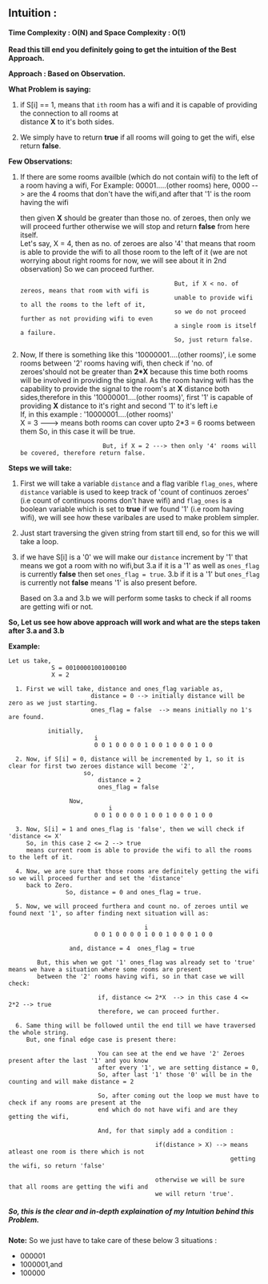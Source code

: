 ## Intuition :
**Time Complexity : O(N)  and Space Complexity : O(1)**<br><br>
**Read this till end you definitely going to get the intuition of the Best Approach.**

**Approach : Based on Observation.**

**What Problem is saying:**
1. if S[i] == 1, means that ```ith``` room has a wifi and it is capable of providing the connection to all rooms at<br>
distance **X** to it's both sides.

2. We simply have to return **true** if all rooms will going to get the wifi, else return **false**.

**Few Observations:**
1. If there are some rooms availble (which do not contain wifi) to the left of a room having a wifi,
                                       For Example: 
                                                       00001.....(other rooms)
                                       here, 0000 --> are the 4 rooms that don't have the wifi,and
                                       after that '1' is the room having the wifi

   then given **X** should be greater than those no. of zeroes, then only we will proceed further otherwise we will stop and return
   **false** from here itself.           
                                      Let's say,
                                                  X = 4, then as no. of zeroes are also '4' that means 
                                                  that room is able to provide the wifi to all those 
                                                  room to the left of it (we are not worrying about right
                                                  rooms for now, we will see about it in 2nd observation)
                                                  So we can proceed further.
                                                  
                                                  But, if X < no. of zereos, means that room with wifi is 
                                                  unable to provide wifi to all the rooms to the left of it,
                                                  so we do not proceed further as not providing wifi to even 
                                                  a single room is itself a failure.
                                                  So, just return false.

 2. Now, If there is something like this '10000001....(other rooms)', i.e some rooms between '2' rooms having wifi, then
    check if 'no. of zeroes'should not be greater than **2*X** because this time both rooms will be involved in providing
    the signal.
    As the room having wifi has the capability to provide the signal to the room's at **X** distance both sides,therefore
    in this '10000001....(other rooms)', first '1' is capable of providing **X** distance to it's right and second '1' to
    it's left i.e  
                   If, in this example : '10000001....(other rooms)'   
                               X = 3 ---> means both rooms can cover upto 2*3 = 6 rooms between them 
                               So, in this case it will be true.

                               But, if X = 2 ---> then only '4' rooms will be covered, therefore return false.          
                                      
**Steps we will take:**
1. First we will take a variable ```distance``` and a flag varible ```flag_ones```, where ```distance``` variable is used to keep track 
   of 'count of continuos zeroes' (i.e count of continuos rooms don't have wifi) and ```flag_ones``` is a boolean variable which is set
   to **true** if we found '1' (i.e room having wifi), we will see how these varibales are used to make problem simpler.   

2. Just start traversing the given string from start till end, so for this we will take a loop.

3. if we have S[i] is a '0' we will make our ```distance``` increment by '1' that means we got a room with no wifi,but
   3.a if it is a '1' as well as ```ones_flag``` is currently **false** then set ```ones_flag = true```.
   3.b if it is a '1' but ```ones_flag``` is currently not **false** means '1' is also present before.

   Based on 3.a and 3.b we will perform some tasks to check if all rooms are getting wifi or not. 


**So, Let us see how above approach will work and what are the steps taken after 3.a and 3.b**<br>

**Example:**
    
    Let us take,
                S = 00100001001000100
                X = 2

      1. First we will take, distance and ones_flag variable as,
                           distance = 0 --> initially distance will be zero as we just starting.
                           ones_flag = false  --> means initially no 1's are found.
                        
               initially,
                            i      
                            0 0 1 0 0 0 0 1 0 0 1 0 0 0 1 0 0 
                            
      2. Now, if S[i] = 0, distance will be incremented by 1, so it is clear for first two zeroes distance will become '2',
                         so, 
                             distance = 2
                             ones_flag = false

                     Now,
                                i      
                            0 0 1 0 0 0 0 1 0 0 1 0 0 0 1 0 0                          

      3. Now, S[i] = 1 and ones_flag is 'false', then we will check if 'distance <= X' 
         So, in this case 2 <= 2 --> true 
         means current room is able to provide the wifi to all the rooms to the left of it.

      4. Now, we are sure that those rooms are definitely getting the wifi so we will proceed further and set the 'distance'
         back to Zero.
                    So, distance = 0 and ones_flag = true.

      5. Now, we will proceed furthera and count no. of zeroes until we found next '1', so after finding next situation will as:
                                   
                                          i      
                            0 0 1 0 0 0 0 1 0 0 1 0 0 0 1 0 0   

                     and, distance = 4  ones_flag = true

            But, this when we got '1' ones_flag was already set to 'true' means we have a situation where some rooms are present
            between the '2' rooms having wifi, so in that case we will check:

                             if, distance <= 2*X  --> in this case 4 <= 2*2 --> true 
                             therefore, we can proceed further.
      
      6. Same thing will be followed until the end till we have traversed the whole string.
         But, one final edge case is present there:
            
                             You can see at the end we have '2' Zeroes present after the last '1' and you know 
                             after every '1', we are setting distance = 0,
                             So, after last '1' those '0' will be in the counting and will make distance = 2

                             So, after coming out the loop we must have to check if any rooms are present at the 
                             end which do not have wifi and are they getting the wifi,

                             And, for that simply add a condition :  

                                             if(distance > X) --> means atleast one room is there which is not 
                                                                  getting the wifi, so return 'false'
                                             
                                             otherwise we will be sure that all rooms are getting the wifi and
                                             we will return 'true'.                       

##### So, this is the clear and in-depth explaination of my Intuition behind this Problem. 


**Note:** So we just have to take care of these below 3 situations :
<ul>
<li>000001</li>
<li>1000001,and</li>
<li>100000</li></ul>                       

        